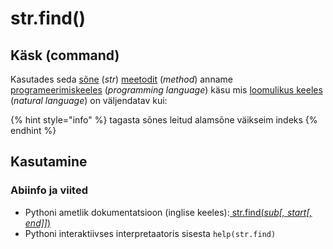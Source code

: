 # str.find\(\)

## Käsk \(command\)

Kasutades seda [sõne](../) \(_str_\) [meetodit](../../../../terminid/sonastik/meetod-method.md) \(_method_\) anname [programeerimiskeeles](../../../../terminid/sonastik/programmeerimiskeel-programming-language.md) \(_programming language_\) käsu mis [loomulikus keeles](../../../../terminid/sonastik/loomulik-keel-natural-language.md) \(_natural language_\) on väljendatav kui: 

{% hint style="info" %}
tagasta sõnes leitud alamsõne väikseim indeks
{% endhint %}

## Kasutamine

### Abiinfo ja viited

* Pythoni ametlik dokumentatsioon \(inglise keeles\):[ str.find\(_sub\[, start\[, end\]\]_\)](https://docs.python.org/3/library/stdtypes.html#str.find)
* Pythoni interaktiivses interpretaatoris sisesta `help(str.find)`

